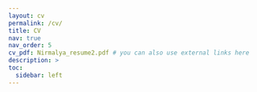 ```yaml
---
layout: cv
permalink: /cv/
title: CV
nav: true
nav_order: 5
cv_pdf: Nirmalya_resume2.pdf # you can also use external links here
description: >
toc:
  sidebar: left
---
```

